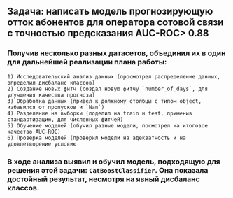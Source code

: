 ## Задача: написать модель прогнозирующую отток абонентов для оператора сотовой связи с точностью предсказания AUC-ROC> 0.88
### Получив несколько разных датасетов, объединил их в один для дальнейшей реализации плана работы:
    1) Исследовательский анализ данных (просмотрел распределение данных, определил дисбаланс классов)
    2) Создание новых фитч (создал новую фитчу `number_of_days`, для улучшения качества прогноза)
    3) Обработка данных (привел к должному столбцы с типом object, избавился от пропусков и `Nan`)
    4) Разделение на выборки (поделил на train и test, применив стандартизацию, для численных фитчей)
    5) Обучение моделей (обучил разные модели, посмотрел на итоговое качество AUC-ROC)
    6) Проверка моделей (проверил модели на адекватность и на удовлетворение условию
### В ходе анализа выявил и обучил модель, подходящую для решения этой задачи: `CatBoostClassifier`. Она показала достойный результат, несмотря на явный дисбаланс классов.
